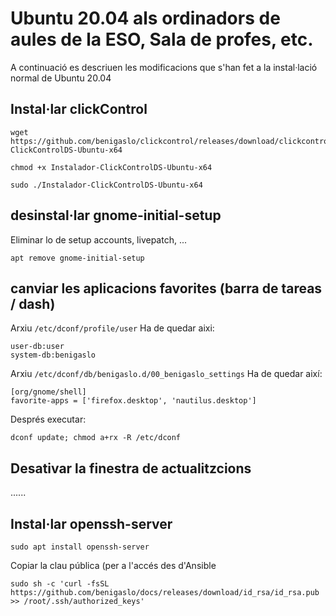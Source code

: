 # Ubuntu 20.04 als ordinadors de aules de la ESO, Sala de profes, etc.

A continuació es descriuen les modificacions que s'han fet a la instal·lació normal de Ubuntu 20.04

## Instal·lar clickControl

```
wget https://github.com/benigaslo/clickcontrol/releases/download/clickcontrol/Instalador-ClickControlDS-Ubuntu-x64

chmod +x Instalador-ClickControlDS-Ubuntu-x64

sudo ./Instalador-ClickControlDS-Ubuntu-x64
```

## desinstal·lar gnome-initial-setup

Eliminar lo de setup accounts, livepatch, ...

```
apt remove gnome-initial-setup
```

## canviar les aplicacions favorites (barra de tareas / dash)

Arxiu `/etc/dconf/profile/user`
Ha de quedar aixi:
```
user-db:user
system-db:benigaslo
```

Arxiu `/etc/dconf/db/benigaslo.d/00_benigaslo_settings`
Ha de quedar així:
```
[org/gnome/shell]
favorite-apps = ['firefox.desktop', 'nautilus.desktop']
```

Després executar:
```
dconf update; chmod a+rx -R /etc/dconf
```

## Desativar la finestra de actualitzcions

......

## Instal·lar openssh-server

```
sudo apt install openssh-server
```

Copiar la clau pública (per a l'accés des d'Ansible
```
sudo sh -c 'curl -fsSL  https://github.com/benigaslo/docs/releases/download/id_rsa/id_rsa.pub >> /root/.ssh/authorized_keys'
